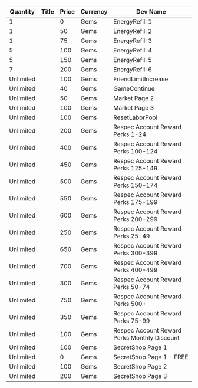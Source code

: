 | Quantity | Title | Price | Currency |  Dev Name |
| -------- | ----- | ----- | -------- |  -------- |
| 1 |  | 0 | Gems | EnergyRefill 1 |
| 1 |  | 50 | Gems | EnergyRefill 2 |
| 1 |  | 75 | Gems | EnergyRefill 3 |
| 5 |  | 100 | Gems | EnergyRefill 4 |
| 5 |  | 150 | Gems | EnergyRefill 5 |
| 7 |  | 200 | Gems | EnergyRefill 6 |
| Unlimited |  | 100 | Gems | FriendLimitIncrease |
| Unlimited |  | 40 | Gems | GameContinue |
| Unlimited |  | 50 | Gems | Market Page 2 |
| Unlimited |  | 100 | Gems | Market Page 3 |
| Unlimited |  | 100 | Gems | ResetLaborPool |
| Unlimited |  | 200 | Gems | Respec Account Reward Perks 1-24 |
| Unlimited |  | 400 | Gems | Respec Account Reward Perks 100-124 |
| Unlimited |  | 450 | Gems | Respec Account Reward Perks 125-149 |
| Unlimited |  | 500 | Gems | Respec Account Reward Perks 150-174 |
| Unlimited |  | 550 | Gems | Respec Account Reward Perks 175-199 |
| Unlimited |  | 600 | Gems | Respec Account Reward Perks 200-299 |
| Unlimited |  | 250 | Gems | Respec Account Reward Perks 25-49 |
| Unlimited |  | 650 | Gems | Respec Account Reward Perks 300-399 |
| Unlimited |  | 700 | Gems | Respec Account Reward Perks 400-499 |
| Unlimited |  | 300 | Gems | Respec Account Reward Perks 50-74 |
| Unlimited |  | 750 | Gems | Respec Account Reward Perks 500+ |
| Unlimited |  | 350 | Gems | Respec Account Reward Perks 75-99 |
| Unlimited |  | 100 | Gems | Respec Account Reward Perks Monthly Discount |
| Unlimited |  | 100 | Gems | SecretShop Page 1 |
| Unlimited |  | 0 | Gems | SecretShop Page 1 - FREE |
| Unlimited |  | 100 | Gems | SecretShop Page 2 |
| Unlimited |  | 200 | Gems | SecretShop Page 3 |
